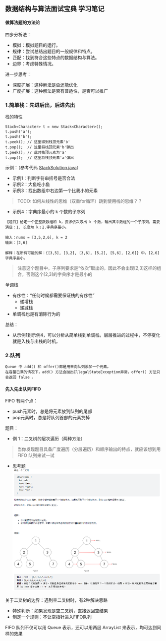## 数据结构与算法面试宝典 学习笔记

#### 做算法题的方法论
四步分析法：
- 模拟：模拟题目的运行。
- 规律：尝试总结出题目的一般规律和特点。
- 匹配：找到符合这些特点的数据结构与算法。
- 边界：考虑特殊情况。

进一步思考：
- 深度扩展：这种解法是否还能优化
- 广度扩展：这种解法是否有普适性，是否可以推广

### 1.简单栈：先进后出，后进先出
栈的特性
```
Stack<Character> t = new Stack<Character>();
t.push('a');
t.push('b');
t.peek(); // 这里得到栈顶元素'b'
t.pop();  // 这里将栈顶元素'b'弹出
t.peek(); // 此时栈顶元素为'a'
t.pop();  // 这里将栈顶元素'a'弹出
```

示例：（参考代码 [StackSolution.java](src/main/java/lagou/model1/StackSolution.java)）
- 示例1：判断字符串括号是否合法
- 示例2：大鱼吃小鱼
- 示例3：找出数组中右边第一个比我小的元素
> TODO: 如何从线性的思维（双重for循环）跳到使用栈的思维？？
- 示例4：字典序最小的 k 个数的子序列
```
【题目】给定一个正整数数组和 k，要求依次取出 k 个数，输出其中数组的一个子序列，需要满足：1. 长度为 k；2.字典序最小。

输入：nums = [3,5,2,6], k = 2
输出：[2,6]

解释：在所有可能的解：{[3,5], [3,2], [3,6], [5,2], [5,6], [2,6]} 中，[2,6] 字典序最小。
```
> 注意这个题目中，子序列要求是“依次”取出的，因此不会出现[2,3]这样的组合，否则这个[2,3]的字典序才是最小的


单调栈
- 有序性：“任何时候都需要保证栈的有序性”
    - 递增栈
    - 递减栈
- 单调栈也是有消除行为的

总结：
- 从示例1到示例4，可以分析从简单栈到单调栈，层层推进的过程中，不停变化就是入栈与出栈的时机。

### 2.队列
```
Queue 中 add() 和 offer()都是用来向队列添加一个元素。
在容量已满的情况下，add() 方法会抛出IllegalStateException异常，offer() 方法只会返回 false 。
```
#### 先入先出队列FIFO
FIFO 有两个点：
- push元素时，总是将元素放到队列的尾部
- pop元素时，总是将队列首部的元素扔掉

题目：
- 例 1：二叉树的层次遍历（两种方法）
> 当你发现题目具备广度遍历（分层遍历）和顺序输出的特点，就应该想到用FIFO 队列来试一试
- 思考题
![image](leetcode/images/题目：填充二叉树的next指针.png)

关于二叉树的边界：遇到空二叉树时，有2种解决思路
- 特殊判断：如果发现是空二叉树，直接返回空结果
- 制定一个规则：不让空指针进入FIFO队列

FIFO 队列不仅可以用 Queue 表示，还可以用两层 ArrayList 来表示，均可达到同样的效果